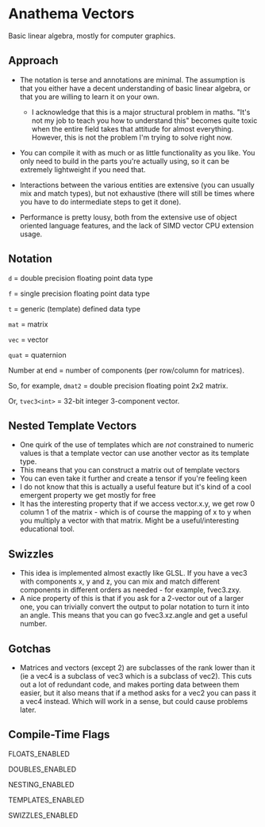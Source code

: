 # Anathema Vectors

Basic linear algebra, mostly for computer graphics.

## Approach

- The notation is terse and annotations are minimal. The assumption is that you either have a decent understanding of basic linear algebra, or that you are willing to learn it on your own.
  - I acknowledge that this is a major structural problem in maths. "It's not my job to teach you how to understand this" becomes quite toxic when the entire field takes that attitude for almost everything. However, this is not the problem I'm trying to solve right now.

- You can compile it with as much or as little functionality as you like. You only need to build in the parts you're actually using, so it can be extremely lightweight if you need that.

- Interactions between the various entities are extensive (you can usually mix and match types), but not exhaustive (there will still be times where you have to do intermediate steps to get it done).
- Performance is pretty lousy, both from the extensive use of object oriented language features, and the lack of SIMD vector CPU extension usage.

## Notation

`d` = double precision floating point data type

`f` = single precision floating point data type

`t` = generic (template) defined data type

`mat` = matrix

`vec` = vector

`quat` = quaternion

Number at end = number of components (per row/column for matrices).



So, for example, `dmat2` = double precision floating point 2x2 matrix.

Or, `tvec3<int>`  = 32-bit integer 3-component vector.

## Nested Template Vectors

- One quirk of the use of templates which are *not* constrained to numeric values is that a template vector can use another vector as its template type.
- This means that you can construct a matrix out of template vectors
- You can even take it further and create a tensor if you're feeling keen
- I do not know that this is actually a useful feature but it's kind of a cool emergent property we get mostly for free
- It has the interesting property that if we access vector.x.y, we get row 0 column 1 of the matrix - which is of course the mapping of x to y when you multiply a vector with that matrix. Might be a useful/interesting educational tool.

## Swizzles

- This idea is implemented almost exactly like GLSL. If you have a vec3 with components x, y and z, you can mix and match different components in different orders as needed - for example, fvec3.zxy.
- A nice property of this is that if you ask for a 2-vector out of a larger one, you can trivially convert the output to polar notation to turn it into an angle. This means that you can go fvec3.xz.angle and get a useful number.

## Gotchas

- Matrices and vectors (except 2) are subclasses of the rank lower than it (ie a vec4 is a subclass of vec3 which is a subclass of vec2). This cuts out a lot of redundant code, and makes porting data between them easier, but it also means that if a method asks for a vec2 you can pass it a vec4 instead. Which will work in a sense, but could cause problems later.

## Compile-Time Flags

FLOATS_ENABLED

DOUBLES_ENABLED

NESTING_ENABLED

TEMPLATES_ENABLED

SWIZZLES_ENABLED
